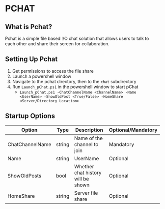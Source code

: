 # PCHAT

## What is Pchat?
Pchat is a simple file based I/O chat solution that allows users to talk to each other and share their screen for collaboration.

## Setting Up Pchat
1. Get permissions to access the file share
2. Launch a powershell window
3. Navigate to the pchat directory, then to the `chat` subdirectory
4. Run `Launch_pChat.ps1` in the powershell window to start pChat
   - `Launch_pChat.ps1 -ChatChannelName <ChannelName> -Name <UserName> -ShowOldPost <True/False> -HomeShare <Server/Directory Location>`

## Startup Options
| Option | Type | Description | Optional/Mandatory | 
| ----------- | ----------- | ----------- | ----------- |
| ChatChannelName | string | Name of the channel to join  | Mandatory |
| Name | string | UserName | Optional |
| ShowOldPosts | bool | Whether chat history will be shown | Optional |
| HomeShare | string | Server file share | Optional |
